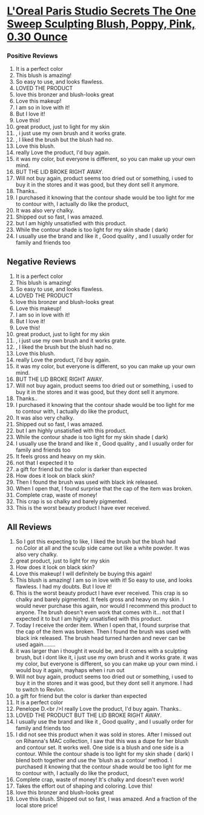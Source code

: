 # [L&#x27;Oreal Paris Studio Secrets The One Sweep Sculpting Blush, Poppy, Pink, 0.30 Ounce](https://products.checkmycream.com/products/L&#x27;Oreal-Paris-Studio-Secrets-The-One-Sweep-Sculpting-Blush-Poppy-Pink-0.30-Ounce.html)

### Positive Reviews

<ol>
      <li>It is a perfect color</li>
      <li>This blush is amazing!</li>
      <li>So easy to use, and looks flawless.</li>
      <li>LOVED THE PRODUCT</li>
      <li>love this bronzer and blush-looks great</li>
      <li>Love this makeup!</li>
      <li>I am so in love with it!</li>
      <li>But I love it!</li>
      <li>Love this!</li>
      <li>great product, just to light for my skin</li>
      <li>, i just use my own brush and it works grate.</li>
      <li>, I liked the brush but the blush had no.</li>
      <li>Love this blush.</li>
      <li>really Love the product, I&#x27;d buy again.</li>
      <li>it was my color, but everyone is different, so you can make up your own mind.</li>
      <li>BUT THE LID BROKE RIGHT AWAY.</li>
      <li>Will not buy again, product seems too dried out or something, i used to buy it in the stores and it was good, but they dont sell it anymore.</li>
      <li>Thanks..</li>
      <li>I purchased it knowing that the contour shade would be too light for me to contour with, I actually do like the product,</li>
      <li>It was also very chalky.</li>
      <li>Shipped out so fast, I was amazed.</li>
      <li>but I am highly unsatisfied with this product.</li>
      <li>While the contour shade is too light for my skin shade ( dark)</li>
      <li>I usually use the brand and like  it , Good quality , and I usually order for family and friends too</li>
</ol>


<h2>Negative Reviews</h2>
<ol>
<li> It is a perfect color</li>
<li> This blush is amazing!</li>
<li> So easy to use, and looks flawless.</li>
<li> LOVED THE PRODUCT</li>
<li> love this bronzer and blush-looks great</li>
<li> Love this makeup!</li>
<li> I am so in love with it!</li>
<li> But I love it!</li>
<li> Love this!</li>
<li> great product, just to light for my skin</li>
<li> , i just use my own brush and it works grate.</li>
<li> , I liked the brush but the blush had no.</li>
<li> Love this blush.</li>
<li> really Love the product, I&#x27;d buy again.</li>
<li> it was my color, but everyone is different, so you can make up your own mind.</li>
<li> BUT THE LID BROKE RIGHT AWAY.</li>
<li> Will not buy again, product seems too dried out or something, i used to buy it in the stores and it was good, but they dont sell it anymore.</li>
<li> Thanks..</li>
<li> I purchased it knowing that the contour shade would be too light for me to contour with, I actually do like the product,</li>
<li> It was also very chalky.</li>
<li> Shipped out so fast, I was amazed.</li>
<li> but I am highly unsatisfied with this product.</li>
<li> While the contour shade is too light for my skin shade ( dark)</li>
<li> I usually use the brand and like  it , Good quality , and I usually order for family and friends too</li>
<li> It feels gross and heavy on my skin.</li>
<li> not that I expected it to</li>
<li> a gift for friend but the color is darker than expected</li>
<li> How does it look on black skin?</li>
<li> Then I found the brush was used with black ink released.</li>
<li> When I open that, I found surprise that the cap of the item was broken.</li>
<li> Complete crap, waste of money!</li>
<li> This crap is so chalky and barely pigmented.</li>
<li> This is the worst beauty product I have ever received.</li>
</ol>

<h2>All Reviews</h2>

<ol>
    <li> So I got this expecting to like, I liked the brush but the blush had no.Color at all and the sculp side came out like a white powder. It was also very chalky.</li>
    <li> great product, just to light for my skin</li>
    <li> How does it look on black skin?</li>
    <li> Love this makeup! I will definitely be buying this again!</li>
    <li> This blush is amazing! I am so in love with it! So easy to use, and looks flawless. I had my doubts. But I love it!</li>
    <li> This is the worst beauty product I have ever received. This crap is so chalky and barely pigmented. It feels gross and heavy on my skin. I would never purchase this again, nor would I recommend this product to anyone. The brush doesn&#x27;t even work that comes with it... not that I expected it to but I am highly unsatisfied with this product.</li>
    <li> Today I receive the order item. When I open that, I found surprise that the cap of the item was broken. Then I found the brush was used with black ink released. The brush head turned harden and never can be used again........</li>
    <li> it was larger than i thought it would be, and it comes with a sculpting brush, but i dont like it, i just use my own brush and it works grate. it was my color, but everyone is different, so you can make up your own mind. i would buy it again, mayhaps when i run out</li>
    <li> Will not buy again, product seems too dried out or something, i used to buy it in the stores and it was good, but they dont sell it anymore. I had to switch to Revlon.</li>
    <li> a gift for friend but the color is darker than expected</li>
    <li> It is a perfect color</li>
    <li> Penelope D.&lt;br /&gt;I really Love the product, I&#x27;d buy again. Thanks..</li>
    <li> LOVED THE PRODUCT BUT THE LID BROKE RIGHT AWAY.</li>
    <li> I usually use the brand and like  it , Good quality , and I usually order for family and friends too</li>
    <li> I did not see  this product when it was sold in stores. After I missed out on Rihanna&#x27;s MAC collection, I saw that this was a dupe for her blush and contour set. It works well. One side is a blush and one side is a contour. While the contour shade is too light for my skin shade ( dark) I blend both together and use the &#x27;blush as a contour&#x27; method. I purchased it knowing that the contour shade would be too light for me to contour with, I actually do like the product,</li>
    <li> Complete crap, waste of money! It&#x27;s chalky and doesn&#x27;t even work!</li>
    <li> Takes the effort out of shaping and coloring.  Love this!</li>
    <li> love this bronzer and blush-looks great</li>
    <li> Love this blush. Shipped out so fast, I was amazed. And a fraction of the local store price!</li>
</ol>




